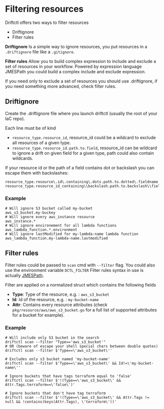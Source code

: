 # Filtering resources

Driftctl offers two ways to filter resources

- Driftignore
- Filter rules

**Driftignore** Is a simple way to ignore resources, you put resources in a `.driftignore` file like a `.gitignore`.

**Filter rules** Allow you to build complex expression to include and exclude a set of resources in your workflow.
Powered by expression language JMESPath you could build a complex include and exclude expression.

If you need only to exclude a set of resources you should use .driftignore, if you need something more advanced, check filter rules.

## Driftignore

Create the .driftignore file where you launch driftctl (usually the root of your IaC repo).

Each line must be of kind
- `resource_type.resource_id`, resource_id could be a wildcard to exclude all resources of a given type.
- `resource_type.resource_id.path.to.field`, resource_id can be wildcard to ignore a drift on given field for a given type, path could also contain wildcards.

If your resource id or the path of a field contains dot or backslash you can escape them with backslashes:
```ignore
resource_type.resource\.id\.containing\.dots.path.to.dotted\.fieldname
resource_type.resource_id_containing\\backslash.path.to.backslash\\fieldname
```

### Example

```ignore
# Will ignore S3 bucket called my-bucket
aws_s3_bucket.my-buckey
# Will ignore every aws_instance resource
aws_instance.*
# Will ignore environement for all lambda functions
aws_lambda_function.*.environment
# Will ignore lastModified for my-lambda-name lambda function
aws_lambda_function.my-lambda-name.lastmodified
```

## Filter rules

Filter rules could be passed to `scan` cmd with `--filter` flag.
You could also use the environment variable `DCTL_FILTER`
Filter rules syntax in use is actually [JMESPath](https://jmespath.org/specification.html).

Filter are applied on a normalized struct which contains the following fields

- **Type**: Type of the resource, e.g. : `aws_s3_bucket`
- **Id**: Id of the resource, e.g. : `my-bucket-name`
- **Attr**: Contains every resource attributes (check `pkg/resource/aws/aws_s3_bucket.go` for a full list of supported attributes for a bucket for example).

### Example

```shell script
# Will include only S3 bucket in the search
driftctl scan --filter "Type=='aws_s3_bucket'"
# OR (beware of escape your shell special chars between double quotes)
driftctl scan --filter $'Type==\'aws_s3_bucket\''

# Excludes only s3 bucket named 'my-bucket-name'
driftctl scan --filter $'Type==\'aws_s3_bucket\' && Id!=\'my-bucket-name\''

# Ignore buckets that have tags terraform equal to 'false'
driftctl scan --filter $'!(Type==\'aws_s3_bucket\' && Attr.Tags.terraform==\'false\')'

# Ignore buckets that don't have tag terraform
driftctl scan --filter $'!(Type==\'aws_s3_bucket\' && Attr.Tags != null && !contains(keys(Attr.Tags), \'terraform\'))'
```
